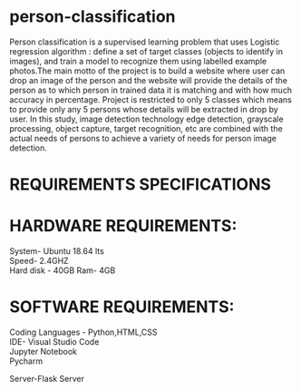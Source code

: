 # person-classification
 Person classification is a supervised learning problem that uses Logistic regression algorithm : define a set of target classes (objects to identify in images), and train a model to recognize them using labelled example photos.The main motto of the project is to build a website where user can drop an image of the person and the website will provide the details of the person as to which person in trained data it is matching and with how much accuracy in percentage. Project is restricted to only 5 classes which means to provide only any 5 persons whose details will be extracted in drop by user. In this study, image detection technology edge detection, grayscale processing, object capture, target recognition, etc are combined with the actual needs of persons to achieve a variety of needs for person image detection.

# REQUIREMENTS SPECIFICATIONS

  # HARDWARE REQUIREMENTS:
System- Ubuntu 18.64 lts                                                                                                                                                   
Speed- 2.4GHZ                                                                                                                                                             
Hard disk - 40GB                                                                                                                                                           Ram- 4GB

  # SOFTWARE REQUIREMENTS:
Coding Languages - Python,HTML,CSS                                                                                                                                           
IDE- Visual Studio Code                                                                                                                                                      
Jupyter Notebook                                                                                                                                                             
Pycharm                                                                                                                                                                

Server-Flask Server
